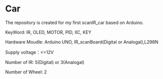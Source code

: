 # Car
The repository is created for my first scanIR_car based on Arduino.

KeyWord: IR, OLED, MOTOR, PID, IIC, KEY

Hardware Moudle: Arduino UNO, IR_scanBoard(Digital or Analogal),L298N

Supply voltage：<=12V

Number of IR: 5(Digital) or 3(Analogal)

Number of Wheel: 2
